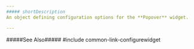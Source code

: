 ```yaml
---
##### shortDescription
An object defining configuration options for the **Popover** widget.

---
```

#####See Also#####
#include common-link-configurewidget